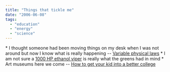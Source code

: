 ```yaml
---
title: "Things that tickle me"
date: "2006-06-08"
tags: 
  - "education"
  - "energy"
  - "science"
---
```


\* I thought someone had been moving things on my desk when I was not around but now I know what is really happening -- [Variable physical laws](http://www.physorg.com/news68967509.html "Variable physical laws") \* I am not sure a [1000 HP ethanol viper](http://www.martinandalex.com/blog/archives/2006/06/1000_hp_ethanol.html) is really what the greens had in mind \* Art museums here we come -- [How to get your kid into a better college](http://www.marginalrevolution.com/marginalrevolution/2006/06/how_to_get_your.html)
